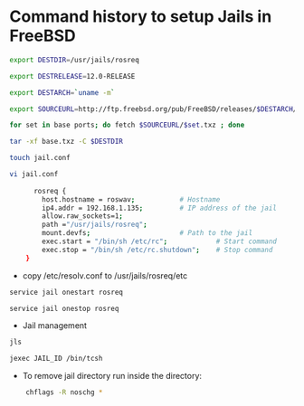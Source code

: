 # Command history to setup Jails in FreeBSD

```sh
export DESTDIR=/usr/jails/rosreq
```

```sh
export DESTRELEASE=12.0-RELEASE

export DESTARCH=`uname -m`

export SOURCEURL=http://ftp.freebsd.org/pub/FreeBSD/releases/$DESTARCH/$DESTRELEASE/

for set in base ports; do fetch $SOURCEURL/$set.txz ; done
```

```sh
tar -xf base.txz -C $DESTDIR

touch jail.conf

vi jail.conf
   
	  rosreq {
	    host.hostname = roswav;           # Hostname
	    ip4.addr = 192.168.1.135;         # IP address of the jail
	    allow.raw_sockets=1;
	    path ="/usr/jails/rosreq";  
	    mount.devfs;                      # Path to the jail
	    exec.start = "/bin/sh /etc/rc";            # Start command
	    exec.stop = "/bin/sh /etc/rc.shutdown";    # Stop command
	}
```

* copy /etc/resolv.conf to /usr/jails/rosreq/etc

```sh		
service jail onestart rosreq

service jail onestop rosreq
```

* Jail management
```sh
jls

jexec JAIL_ID /bin/tcsh
```

* To remove jail directory run inside the directory: 
```sh
	chflags -R noschg *
```
	   
